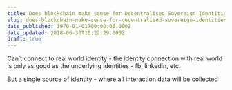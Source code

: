 ```yaml
---
title: Does blockchain make sense for Decentralised Sovereign Identities
slug: does-blockchain-make-sense-for-decentralised-sovereign-identities
date_published: 1970-01-01T00:00:00.000Z
date_updated: 2018-06-30T10:22:29.000Z
draft: true
---
```


Can’t connect to real world identity - the identity connection with real world is only as good as the underlying identities - fb, linkedin, etc.

But a single source of identity - where all interaction data will be collected
